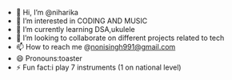 - 👋 Hi, I’m @niharika
- 👀 I’m interested in CODING AND MUSIC
- 🌱 I’m currently learning DSA,ukulele
- 💞️ I’m looking to collaborate on different projects related to tech
- 📫 How to reach me @nonisingh991@gmail.com
- 😄 Pronouns:toaster
- ⚡ Fun fact:i play 7 instruments (1 on national level)

<!---
goofyaa/goofyaa is a ✨ special ✨ repository because its `README.md` (this file) appears on your GitHub profile.
You can click the Preview link to take a look at your changes.
--->
